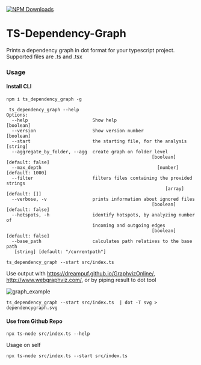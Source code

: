[![NPM Downloads](https://img.shields.io/npm/dm/ts_dependency_graph.svg?style=flat)](https://npmjs.org/package/ts_dependency_graph)

# TS-Dependency-Graph

Prints a dependency graph in dot format for your typescript project. Supported files are .ts and .tsx

### Usage

#### Install CLI

`npm i ts_dependency_graph -g`

```
 ts_dependency_graph --help
Options:
  --help                        Show help                              [boolean]
  --version                     Show version number                    [boolean]
  --start                       the starting file, for the analysis     [string]
  --aggregate_by_folder, --agg  create graph on folder level
                                                      [boolean] [default: false]
  --max_depth                                           [number] [default: 1000]
  --filter                      filters files containing the provided strings
                                                           [array] [default: []]
  --verbose, -v                 prints information about ignored files
                                                      [boolean] [default: false]
  --hotspots, -h                identify hotspots, by analyzing number of
                                incoming and outgoing edges
                                                      [boolean] [default: false]
  --base_path                   calculates path relatives to the base path
   [string] [default: "/currentpath"]
```

`ts_dependency_graph --start src/index.ts`

Use output with https://dreampuf.github.io/GraphvizOnline/, http://www.webgraphviz.com/, or by piping result to dot tool

![graph_example](https://raw.githubusercontent.com/PSeitz/ts-dependency-graph/master/example.png)

```
ts_dependency_graph --start src/index.ts  | dot -T svg > dependencygraph.svg
```

#### Use from Github Repo

`npx ts-node src/index.ts --help`

Usage on self

```
npx ts-node src/index.ts --start src/index.ts
```
